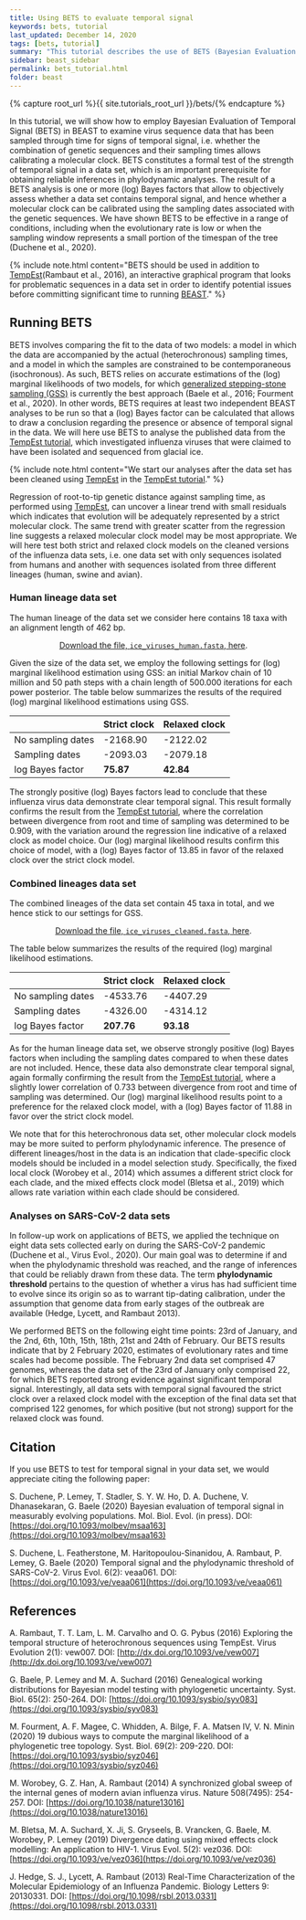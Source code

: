 ```yaml
---
title: Using BETS to evaluate temporal signal
keywords: bets, tutorial
last_updated: December 14, 2020
tags: [bets, tutorial]
summary: "This tutorial describes the use of BETS (Bayesian Evaluation of Temporal Signal) to examine the temporal signal of a data set."
sidebar: beast_sidebar
permalink: bets_tutorial.html
folder: beast
---
```


{% capture root_url %}{{ site.tutorials_root_url }}/bets/{% endcapture %}

In this tutorial, we will show how to employ Bayesian Evaluation of Temporal Signal (BETS) in BEAST to examine virus sequence data that has been sampled through time for signs of temporal signal, i.e. whether the combination of genetic sequences and their sampling times allows calibrating a molecular clock.
BETS constitutes a formal test of the strength of temporal signal in a data set, which is an important prerequisite for obtaining reliable inferences in phylodynamic analyses. 
The result of a BETS analysis is one or more (log) Bayes factors that allow to objectively assess whether a data set contains temporal signal, and hence whether a molecular clock can be calibrated using the sampling dates associated with the genetic sequences.
We have shown BETS to be effective in a range of conditions, including when the evolutionary rate is low or when the sampling window represents a small portion of the timespan of the tree (Duchene et al., 2020).

{% include note.html content="BETS should be used in addition to [TempEst](tempest)(Rambaut et al., 2016), an interactive graphical program that looks for problematic sequences in a data set in order to identify potential issues before committing significant time to running [BEAST](beast)." %}


## Running BETS

BETS involves comparing the fit to the data of two models: a model in which the data are accompanied by the actual (heterochronous) sampling times, and a model in which the samples are constrained to be contemporaneous (isochronous). 
As such, BETS relies on accurate estimations of the (log) marginal likelihoods of two models, for which [generalized stepping-stone sampling (GSS)](model_selection_2) is currently the best approach (Baele et al., 2016; Fourment et al., 2020).
In other words, BETS requires at least two independent BEAST analyses to be run so that a (log) Bayes factor can be calculated that allows to draw a conclusion regarding the presence or absence of temporal signal in the data.
We will here use BETS to analyse the published data from the [TempEst tutorial](tempest_tutorial), which investigated influenza viruses that were claimed to have been isolated and sequenced from glacial ice.

{% include note.html content="We start our analyses after the data set has been cleaned using [TempEst](tempest) in the [TempEst tutorial](tempest_tutorial)." %}

Regression of root-to-tip genetic distance against sampling time, as performed using [TempEst](tempest), can uncover a linear trend with small residuals which indicates that evolution will be adequately represented by a strict molecular clock.
The same trend with greater scatter from the regression line suggests a relaxed molecular clock model may be most appropriate.
We will here test both strict and relaxed clock models on the cleaned versions of the influenza data sets, i.e. one data set with only sequences isolated from humans and another with sequences isolated from three different lineages (human, swine and avian).


### Human lineage data set

The human lineage of the data set we consider here contains 18 taxa with an alignment length of 462 bp.

<div class="alert alert-success" role="alert"><div style="text-align: center"><a href="{{ root_url }}files/ice_viruses_human.fasta"><i class="fa fa-download fa-lg"></i> Download the file, <code class="highlighter-rouge">ice_viruses_human.fasta</code>, here</a>.</div>
</div>

Given the size of the data set, we employ the following settings for (log) marginal likelihood estimation using GSS: an initial Markov chain of 10 million and 50 path steps with a chain length of 500.000 iterations for each power posterior.
The table below summarizes the results of the required (log) marginal likelihood estimations using GSS.

|    | Strict clock      | Relaxed clock      | 
|------------- | ------------- | ----- | 
| No sampling dates      | -2168.90 | -2122.02  | 
| Sampling dates      | -2093.03      |   -2079.18 |  
| log Bayes factor |  **75.87**  | **42.84**  |

<!-- 
SC: -2168.897286312406
SC+dates: -2093.0307790632105
RC: -2122.0200374515734
RC+dates: -2079.1823104950386
-->

The strongly positive (log) Bayes factors lead to conclude that these influenza virus data demonstrate clear temporal signal.
This result formally confirms the result from the [TempEst tutorial](tempest_tutorial), where the correlation between divergence from root and time of sampling was determined to be 0.909, with the variation around the regression line indicative of a relaxed clock as model choice.
Our (log) marginal likelihood results confirm this choice of model, with a (log) Bayes factor of 13.85 in favor of the relaxed clock over the strict clock model.


### Combined lineages data set

The combined lineages of the data set contain 45 taxa in total, and we hence stick to our settings for GSS.

<div class="alert alert-success" role="alert"><div style="text-align: center"><a href="{{ root_url }}files/ice_viruses_cleaned.fasta"><i class="fa fa-download fa-lg"></i> Download the file, <code class="highlighter-rouge">ice_viruses_cleaned.fasta</code>, here</a>.</div>
</div>

The table below summarizes the results of the required (log) marginal likelihood estimations.

|        | Strict clock          | Relaxed clock         |
|------------- | ------------- | ----- |
| No sampling dates      | -4533.76 | -4407.29  |
| Sampling dates      | -4326.00      |   -4314.12 |
| log Bayes factor |  **207.76**  | **93.18**  |

<!-- 
SC: -4533.759115249582
SC+dates: -4325.999130699008
RC: -4407.293080081871
RC+dates: -4314.117226777445
FLC+dates: -4326.339229475603
-->

As for the human lineage data set, we observe strongly positive (log) Bayes factors when including the sampling dates compared to when these dates are not included.
Hence, these data also demonstrate clear temporal signal, again formally confirming the result from the [TempEst tutorial](tempest_tutorial), where a slightly lower correlation of 0.733 between divergence from root and time of sampling was determined.
Our (log) marginal likelihood results point to a preference for the relaxed clock model, with a (log) Bayes factor of 11.88 in favor over the strict clock model.

We note that for this heterochronous data set, other molecular clock models may be more suited to perform phylodynamic inference.
The presence of different lineages/host in the data is an indication that clade-specific clock models should be included in a model selection study.
Specifically, the fixed local clock (Worobey et al., 2014) which assumes a different strict clock for each clade, and the mixed effects clock model (Bletsa et al., 2019) which allows rate variation within each clade should be considered.


### Analyses on SARS-CoV-2 data sets

In follow-up work on applications of BETS, we applied the technique on eight data sets collected early on during the SARS-CoV-2 pandemic (Duchene et al., Virus Evol., 2020).
Our main goal was to determine if and when the phylodynamic threshold was reached, and the range of inferences that could be reliably drawn from these data.
The term **phylodynamic threshold** pertains to the question of whether a virus has had sufficient time to evolve since its origin so as to warrant tip-dating calibration, under the assumption that genome data from early stages of the outbreak are available (Hedge, Lycett, and Rambaut 2013).

We performed BETS on the following eight time points: 23rd of January, and the 2nd, 6th, 10th, 15th, 18th, 21st and 24th of February.
Our BETS results indicate that by 2 February 2020, estimates of evolutionary rates and time scales had become possible.
The February 2nd data set comprised 47 genomes, whereas the data set of the 23rd of January only comprised 22, for which BETS reported strong evidence against significant temporal signal.
Interestingly, all data sets with temporal signal favoured the strict clock over a relaxed clock model with the exception of the final data set that comprised 122 genomes, for which positive (but not strong) support for the relaxed clock was found.


## Citation

If you use BETS to test for temporal signal in your data set, we would appreciate citing the following paper:

S. Duchene, P. Lemey, T. Stadler, S. Y. W. Ho, D. A. Duchene, V. Dhanasekaran, G. Baele (2020) Bayesian evaluation of temporal signal in measurably evolving populations. Mol. Biol. Evol. (in press). DOI: [https://doi.org/10.1093/molbev/msaa163](https://doi.org/10.1093/molbev/msaa163)

S. Duchene, L. Featherstone, M. Haritopoulou-Sinanidou, A. Rambaut, P. Lemey, G. Baele (2020) Temporal signal and the phylodynamic threshold of SARS-CoV-2. Virus Evol. 6(2): veaa061. DOI: [https://doi.org/10.1093/ve/veaa061](https://doi.org/10.1093/ve/veaa061)


## References

A. Rambaut, T. T. Lam, L. M. Carvalho and O. G. Pybus (2016) Exploring the temporal structure of heterochronous sequences using TempEst. Virus Evolution 2(1): vew007. DOI: [http://dx.doi.org/10.1093/ve/vew007](http://dx.doi.org/10.1093/ve/vew007)

G. Baele, P. Lemey and M. A. Suchard (2016) Genealogical working distributions for Bayesian model testing with phylogenetic uncertainty. Syst. Biol. 65(2): 250-264. DOI: [https://doi.org/10.1093/sysbio/syv083](https://doi.org/10.1093/sysbio/syv083)

M. Fourment, A. F. Magee, C. Whidden, A. Bilge, F. A. Matsen IV, V. N. Minin (2020) 19 dubious ways to compute the marginal likelihood of a phylogenetic tree topology. Syst. Biol. 69(2): 209-220. DOI: [https://doi.org/10.1093/sysbio/syz046](https://doi.org/10.1093/sysbio/syz046)

M. Worobey, G. Z. Han, A. Rambaut (2014) A synchronized global sweep of the internal genes of modern avian influenza virus. Nature 508(7495): 254-257. DOI: [https://doi.org/10.1038/nature13016](https://doi.org/10.1038/nature13016)

M. Bletsa, M. A. Suchard, X. Ji, S. Gryseels, B. Vrancken, G. Baele, M. Worobey, P. Lemey (2019) Divergence dating using mixed effects clock modelling: An application to HIV-1. Virus Evol. 5(2): vez036. DOI: [https://doi.org/10.1093/ve/vez036](https://doi.org/10.1093/ve/vez036)

J. Hedge, S. J., Lycett, A. Rambaut (2013) Real-Time Characterization of the Molecular Epidemiology of an Influenza Pandemic. Biology Letters 9: 20130331. DOI: [https://doi.org/10.1098/rsbl.2013.0331](https://doi.org/10.1098/rsbl.2013.0331)